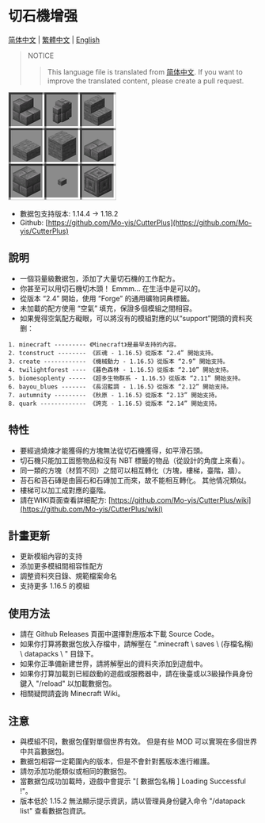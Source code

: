 # 切石機增强

[简体中文](README.md) | [繁體中文](README.cht.md) | [English](README.en.md)

> NOTICE
>> This language file is translated from [简体中文](README.md). If you want to improve the translated content, please create a pull request.

![icon](pack.png)

- 數据包支持版本: 1.14.4 -> 1.18.2
- Github: [https://github.com/Mo-yis/CutterPlus](https://github.com/Mo-yis/CutterPlus)

## 說明

- 一個羽量級數据包，添加了大量切石機的工作配方。
- 你甚至可以用切石機切木頭！ Emmm… 在生活中是可以的。
- 從版本 “2.4” 開始，使用 “Forge” 的通用礦物詞典標籤。
- 未加載的配方使用 “空氣” 填充，保證多個模組之間相容。
- 如果覺得空氣配方礙眼，可以將沒有的模組對應的以“support”開頭的資料夾删：

```
1. minecraft --------- 《Minecraft》是最早支持的內容。
2. tconstruct -------- 《匠魂 - 1.16.5》從版本 “2.4” 開始支持。
3. create ------------ 《機械動力 - 1.16.5》從版本 “2.9” 開始支持。
4. twilightforest ---- 《暮色森林 - 1.16.5》從版本 “2.10” 開始支持。
5. biomesoplenty ----- 《超多生物群系 - 1.16.5》從版本 “2.11” 開始支持。
6. bayou_blues ------- 《長沼藍調 - 1.16.5》從版本 “2.12” 開始支持。
7. autumnity --------- 《秋原 - 1.16.5》從版本 “2.13” 開始支持。
8. quark ------------- 《誇克 - 1.16.5》從版本 “2.14” 開始支持。
```

## 特性

- 要經過燒煉才能獲得的方塊無法從切石機獲得，如平滑石頭。
- 切石機只能加工固態物品和沒有 NBT 標籤的物品（從設計的角度上來看）。
- 同一類的方塊（材質不同）之間可以相互轉化（方塊，樓梯，臺階，牆）。
- 苔石和苔石磚是由圓石和石磚加工而來，故不能相互轉化。 其他情况類似。
- 樓梯可以加工成對應的臺階。
- 請在WIKI頁面查看詳細配方: [https://github.com/Mo-yis/CutterPlus/wiki](https://github.com/Mo-yis/CutterPlus/wiki)

## 計畫更新

- 更新模組內容的支持
- 添加更多模組間相容性配方
- 調整資料夾目錄、規範檔案命名
- 支持更多 1.16.5 的模組

## 使用方法

- 請在 Github Releases 頁面中選擇對應版本下載 Source Code。
- 如果你打算將數据包放入存檔中，請解壓在 ".minecraft \\ saves \\ (存檔名稱) \\ datapacks \\ " 目錄下。
- 如果你正準備新建世界，請將解壓出的資料夾添加到遊戲中。
- 如果你打算加載到已經啟動的遊戲或服務器中，請在後臺或以3級操作員身份鍵入 "/reload" 以加載數据包。
- 相關疑問請査詢 Minecraft Wiki。

## 注意

- 與模組不同，數据包僅對單個世界有效。 但是有些 MOD 可以實現在多個世界中共亯數据包。
- 數据包相容一定範圍內的版本，但是不會針對舊版本進行維護。
- 請勿添加功能類似或相同的數据包。
- 當數据包成功加載時，遊戲中會提示 "[ 數据包名稱 ] Loading Successful !"。
- 版本低於 1.15.2 無法顯示提示資訊，請以管理員身份鍵入命令 "/datapack list" 查看數据包資訊。
